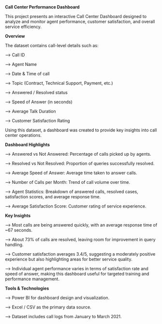 **Call Center Performance Dashboard**

This project presents an interactive Call Center Dashboard designed to analyze and monitor agent performance, customer satisfaction, and overall service efficiency.

**Overview**

The dataset contains call-level details such as:

-->  Call ID
  
-->  Agent Name
  
-->  Date & Time of call
  
-->  Topic (Contract, Technical Support, Payment, etc.)
  
-->  Answered / Resolved status
  
-->  Speed of Answer (in seconds)
  
-->  Average Talk Duration
  
-->  Customer Satisfaction Rating


Using this dataset, a dashboard was created to provide key insights into call center operations.


**Dashboard Highlights**

-->  Answered vs Not Answered: Percentage of calls picked up by agents.
  
-->  Resolved vs Not Resolved: Proportion of queries successfully resolved.
  
-->  Average Speed of Answer: Average time taken to answer calls.
  
-->  Number of Calls per Month: Trend of call volume over time.
  
-->  Agent Statistics: Breakdown of answered calls, resolved cases, satisfaction scores, and average response time.
  
-->  Average Satisfaction Score: Customer rating of service experience.


**Key Insights**


-->  Most calls are being answered quickly, with an average response time of ~67 seconds.
  
-->  About 73% of calls are resolved, leaving room for improvement in query handling.
  
-->  Customer satisfaction averages 3.4/5, suggesting a moderately positive experience but also highlighting areas for better service quality.
  
-->  Individual agent performance varies in terms of satisfaction rate and speed of answer, making this dashboard useful for targeted training and performance management.

**Tools & Technologies**
  
-->  Power BI for dashboard design and visualization.
  
-->  Excel / CSV as the primary data source.
  
-->  Dataset includes call logs from January to March 2021.
